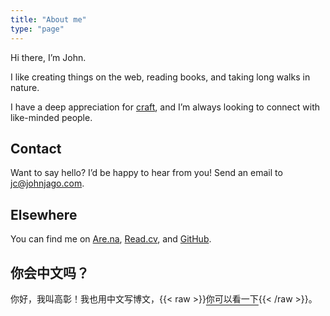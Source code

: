```yaml
---
title: "About me"
type: "page"
---
```


Hi there, I’m John.

I like creating things on the web, reading books, and taking long walks in nature.

I have a deep appreciation for [craft](/craft/), and I’m always looking to connect with like-minded people.

## Contact

Want to say hello? I’d be happy to hear from you! Send an email to jc@johnjago.com.

## Elsewhere

You can find me on [Are.na](https://www.are.na/john-jago), [Read.cv](https://read.cv/jago), and [GitHub](https://github.com/johnjago).

## 你会中文吗？

你好，我叫高彰！我也用中文写博文，{{< raw >}}<a href="https://gaozhang.co" style="text-underline-offset: 4px;">你可以看一下</a>{{< /raw >}}。
